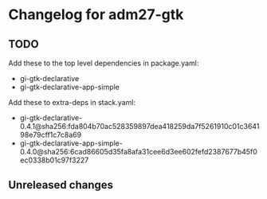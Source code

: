 # Changelog for adm27-gtk

## TODO
Add these to the top level dependencies in package.yaml:

- gi-gtk-declarative
- gi-gtk-declarative-app-simple

Add these to extra-deps in stack.yaml:

- gi-gtk-declarative-0.4.1@sha256:fda804b70ac528359897dea418259da7f5261910c01c364198e79cff1c7c8a69
- gi-gtk-declarative-app-simple-0.4.0@sha256:6cad86605d35fa8afa31cee6d3ee602fefd2387677b45f0ec0338b01c97f3227

## Unreleased changes
